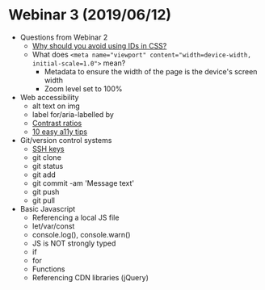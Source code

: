 # Webinar 3 (2019/06/12)
- Questions from Webinar 2
    - [Why should you avoid using IDs in CSS?](https://dev.to/claireparkerjones/reasons-not-to-use-ids-in-css-4ni4)
    - What does `<meta name="viewport" content="width=device-width, initial-scale=1.0">` mean?
        - Metadata to ensure the width of the page is the device's screen width
        - Zoom level set to 100%
- Web accessibility
    - alt text on img
    - label for/aria-labelled by
    - [Contrast ratios](https://contrast-ratio.com/)
    - [10 easy a11y tips](https://webaim.org/blog/10-easy-accessibility-tips/)
- Git/version control systems
    - [SSH keys](https://help.github.com/en/articles/connecting-to-github-with-ssh)
    - git clone
    - git status
    - git add
    - git commit -am 'Message text'
    - git push
    - git pull
- Basic Javascript
    - Referencing a local JS file
    - let/var/const
    - console.log(), console.warn()
    - JS is NOT strongly typed
    - if
    - for
    - Functions
    - Referencing CDN libraries (jQuery)